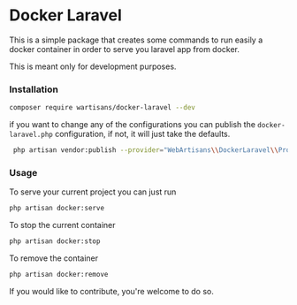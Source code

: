 # Docker Laravel 

This is a simple package that creates some commands to run easily a docker container in order to serve you laravel app from docker.

This is meant only for development purposes.

### Installation

```bash
composer require wartisans/docker-laravel --dev
```

if you want to change any of the configurations you can publish the `docker-laravel.php` configuration, if not, it will just take the defaults.

```bash
 php artisan vendor:publish --provider="WebArtisans\\DockerLaravel\\Providers\\DockerLaravelServiceProvider"
```


### Usage

To serve your current project you can just run

```bash
php artisan docker:serve
```


To stop the current container

```bash
php artisan docker:stop
```


To remove the container

```bash
php artisan docker:remove
```


If you would like to contribute, you're welcome to do so.
